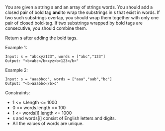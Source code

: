 You are given a string s and an array of strings words. You should add a closed pair of bold tag <b> and </b> to wrap the substrings in s that exist in words. If two such substrings overlap, you should wrap them together with only one pair of closed bold-tag. If two substrings wrapped by bold tags are consecutive, you should combine them.

Return s after adding the bold tags.



Example 1:
````
Input: s = "abcxyz123", words = ["abc","123"]
Output: "<b>abc</b>xyz<b>123</b>"
````
Example 2:
````
Input: s = "aaabbcc", words = ["aaa","aab","bc"]
Output: "<b>aaabbc</b>c"
````

Constraints:

* 1 <= s.length <= 1000
* 0 <= words.length <= 100
* 1 <= words[i].length <= 1000
* s and words[i] consist of English letters and digits.
* All the values of words are unique.